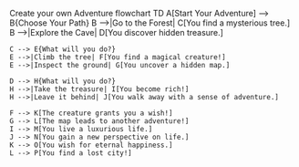 
 Create your own Adventure
flowchart TD
    A[Start Your Adventure] --> B{Choose Your Path}
    B -->|Go to the Forest| C[You find a mysterious tree.]
    B -->|Explore the Cave| D[You discover hidden treasure.]
    
    C --> E{What will you do?}
    E -->|Climb the tree| F[You find a magical creature!]
    E -->|Inspect the ground| G[You uncover a hidden map.]

    D --> H{What will you do?}
    H -->|Take the treasure| I[You become rich!]
    H -->|Leave it behind| J[You walk away with a sense of adventure.]

    F --> K[The creature grants you a wish!]
    G --> L[The map leads to another adventure!]
    I --> M[You live a luxurious life.]
    J --> N[You gain a new perspective on life.]
    K --> O[You wish for eternal happiness.]
    L --> P[You find a lost city!]